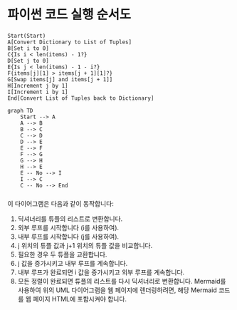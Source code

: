 # 파이썬 코드 실행 순서도

###
    Start(Start)
    A[Convert Dictionary to List of Tuples]
    B[Set i to 0]
    C{Is i < len(items) - 1?}
    D[Set j to 0]
    E{Is j < len(items) - 1 - i?}
    F{items[j][1] > items[j + 1][1]?}
    G[Swap items[j] and items[j + 1]]
    H[Increment j by 1]
    I[Increment i by 1]
    End[Convert List of Tuples back to Dictionary]
    
``` mermaid
graph TD
    Start --> A
    A --> B
    B --> C
    C --> D
    D --> E
    E --> F
    F --> G
    G --> H
    H --> E
    E -- No --> I
    I --> C
    C -- No --> End

```
###
이 다이어그램은 다음과 같이 동작합니다:

1. 딕셔너리를 튜플의 리스트로 변환합니다.
2. 외부 루프를 시작합니다 (i를 사용하여).
3. 내부 루프를 시작합니다 (j를 사용하여).
4. j 위치의 튜플 값과 j+1 위치의 튜플 값을 비교합니다.
5. 필요한 경우 두 튜플을 교환합니다.
6. j 값을 증가시키고 내부 루프를 계속합니다.
7. 내부 루프가 완료되면 i 값을 증가시키고 외부 루프를 계속합니다.
8. 모든 정렬이 완료되면 튜플의 리스트를 다시 딕셔너리로 변환합니다.
Mermaid를 사용하여 위의 UML 다이어그램을 웹 페이지에 렌더링하려면, 해당 Mermaid 코드를 웹 페이지 HTML에 포함시켜야 합니다.
